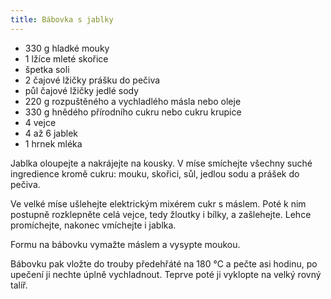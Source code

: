 ```yaml
---
title: Bábovka s jablky
---
```


* 330 g hladké mouky
* 1 lžíce mleté skořice
* špetka soli
* 2 čajové lžičky prášku do pečiva
* půl čajové lžičky jedlé sody
* 220 g rozpuštěného a vychladlého másla nebo oleje
* 330 g hnědého přírodního cukru nebo cukru krupice
* 4 vejce
* 4 až 6 jablek
* 1 hrnek mléka

Jablka oloupejte a nakrájejte na kousky. V míse smíchejte všechny suché
ingredience kromě cukru: mouku, skořici, sůl, jedlou sodu a prášek do pečiva.

Ve velké míse ušlehejte elektrickým mixérem cukr s máslem. Poté k nim
postupně rozklepněte celá vejce, tedy žloutky i bílky, a zašlehejte.
Lehce promíchejte, nakonec vmíchejte i jablka.

Formu na bábovku vymažte máslem a vysypte moukou.

Bábovku pak vložte do trouby předehřáté na 180 °C a pečte asi hodinu,
po upečení ji nechte úplně vychladnout. Teprve poté ji vyklopte na velký rovný talíř.
